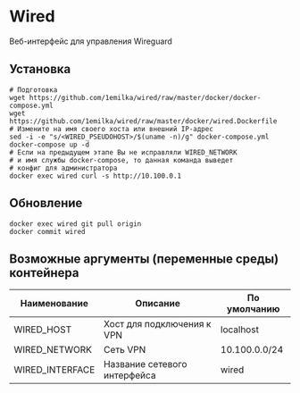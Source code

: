 # Wired
Веб-интерфейс для управления Wireguard
## Установка
```shell
# Подготовка
wget https://github.com/1emilka/wired/raw/master/docker/docker-compose.yml
wget https://github.com/1emilka/wired/raw/master/docker/wired.Dockerfile
# Измените на имя своего хоста или внешний IP-адрес
sed -i -e "s/<WIRED_PSEUDOHOST>/$(uname -n)/g" docker-compose.yml
docker-compose up -d
# Если на предыдущем этапе Вы не исправляли WIRED_NETWORK
# и имя службы docker-compose, то данная команда выведет
# конфиг для администратора
docker exec wired curl -s http://10.100.0.1
```
## Обновление
```shell
docker exec wired git pull origin
docker commit wired
```
## Возможные аргументы (переменные среды) контейнера
Наименование | Описание | По умолчанию
--- | --- | ---
WIRED_HOST | Хост для подключения к VPN | localhost
WIRED_NETWORK | Сеть VPN | 10.100.0.0/24
WIRED_INTERFACE | Название сетевого интерфейса | wired